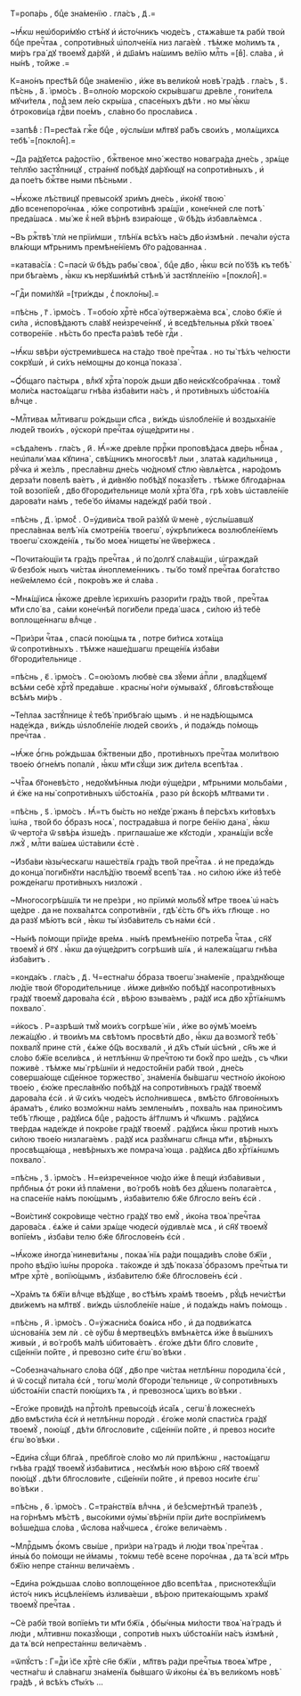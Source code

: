 Т=ропа́рь , бцⷣе зна́менїю . гла́съ , д҃ .=

~Ꙗ҆́кѡ неѡ҆бори́мꙋю стѣ́нꙋ и҆ и҆сто́чникъ чюде́съ , стѧжа́вше тѧ рабѝ твоѝ бцⷣе пречⷭ҇таѧ , сопроти́вных̾ ѡ҆полче́нїѧ низ лага́ем̾ . тѣ́мже мо́лимъ тѧ , ми́ръ гра́ дꙋ твоемꙋ̀ да́рꙋй , и҆ дш҃а́мъ на́шимъ ве́лїю млⷭ҇ть =[вⷤ]. сла́ва , и҆ ны́нѣ , то́йже .=

К=ано́нъ прест҃ѣ́й бцⷣе зна́менїю , и҆́же въ вели́ком̾ новѣ̀ гра́дѣ . гла́съ , ѕ҃ . пѣ́снь , а҃ . і҆рмо́съ . В=олно́ю морско́ю скры́вшагѡ дре́вле , гони́телѧ мꙋчи́телѧ , под̾ зем ле́ю скры́ша , спасе́ныхъ дѣ́ти . но мы̀ ꙗ҆́кѡ ѻ҆трокови́ца гдⷭ҇ви пое́мъ , сла́вно бо просла́висѧ .

=запѣ́в̾ : П=рест҃а́ѧ гжⷭ҇е бцⷣе , ᲂу҆слы́ши мл҃твꙋ ра́бъ свои́хъ , молѧ́щихсѧ тебѣ̀ =[покло́н̾].=

~Да ра́дꙋетсѧ ра́достїю , бжⷭ҇твеное мно́ жество новагра́да дне́сь , зрѧ́ще те́плꙋю застꙋ́пницꙋ , стра́ннꙋ побѣ́дꙋ да́рꙋющꙋ на сопроти́вныхъ , и҆ да пое́тъ бжⷭ҇тве ными пѣ́сньми .

~Ꙗ҆́коже лѣ́ствицꙋ превысо́кꙋ зри́мъ дне́сь , и҆ко́нꙋ твою̀ дв҃о всенепоро́чнаѧ , ю҆́же сопроти́внѣ зрѧ́щїи , коне́чней сле потѣ̀ преда́шасѧ . мы́ же к̾ не́й вѣ́рнѣ взира́юще , ѿ бѣ́дъ и҆збавлѧ́емсѧ .

~Въ ржⷭ҇твѣ̀ тлѝ не прїи́мши , тлѣ́нїѧ всѣ́хъ на́съ дв҃о и҆змѣнѝ . печа́ли ᲂу҆ста влѧ́ющи мт҃рьнимъ премѣне́нїемъ бг҃о ра́дованнаѧ .

=катава́сїѧ : С=пасѝ ѿ бѣ́дъ рабы̀ своѧ̀ , бцⷣе дв҃о , ꙗ҆́кѡ всѝ по́ бз҃ѣ къ тебѣ̀ при бѣга́емъ , ꙗ҆́кѡ къ нерꙋши́мѣй стѣнѣ̀ и҆ застꙋпле́нїю =[покло́н̾].=

~Гдⷭ҇и поми́лꙋй =[три́жды , с̾ покло́ны].=

=пѣ́снь , г҃ . і҆рмо́съ . Т=обо́ю хрⷭ҇тѐ нб҃са̀ ᲂу҆твержа́ема всѧ̀ , сло́во бж҃їе и҆ си́ла , и҆сповѣ́даютъ сла́вꙋ неи҆зрече́ннꙋ , и҆ вседѣ́тельныѧ рꙋкѝ твоеѧ̀ сотворе́нїе . нѣ́сть бо прест҃а ра́звѣ тебѐ гдⷭ҇и .

~Ꙗ҆́кѡ ѕвѣ́ри ᲂу҆стреми́вшесѧ на ста́до твоѐ пречⷭ҇таѧ . но ты̀ тѣ́хъ че́люсти сокрꙋшѝ , и҆ си́хъ не́мощны до конца̀ показа̀ .

~Ѻ҆́бщаго па́стырѧ , влⷣкꙋ хрⷭ҇та̀ поро́ж дьши дв҃о неи҆скꙋсобра́чнаѧ . томꙋ̀ моли́сѧ настоѧ́щагѡ гнѣ́ва и҆зба́вити на́съ , и҆ проти́вныхъ ѡ҆бстоѧ́нїѧ влⷣчце .

~Млⷭ҇тиваѧ млⷭ҇тивагѡ ро́ждьши сп҃са , ви́ждь ѡ҆ѕлобле́нїе и҆ воздыха́нїе люде́й твои́хъ , ᲂу҆скорѝ пречⷭ҇таѧ ᲂу҆ще́дрити ны .

=сѣда́ленъ . гла́съ , и҃ . Ꙗ҆́=же дре́вле пррⷪ҇ки проповѣ́дасѧ две́рь нбⷭ҇наѧ , неѡ҆пали́ маѧ кꙋпина̀ , свѣ́щникъ многосвѣ́т лыи , злата́ѧ кади́льница , рꙋ́чка и҆ же́злъ , пресла́внѡ дне́сь чю́дномꙋ ст҃лю ꙗ҆влѧ́етсѧ , наро́домъ дерза́ти повелѣ ва́етъ , и҆ ди́внꙋю побѣ́дꙋ показꙋ́етъ . тѣ́мже бл҃года́рнаѧ то́й возопїе́м̾ , дв҃о бг҃ороди́тельнице молѝ хрⷭ҇та̀ бг҃а , грѣ хо́въ ѡ҆ставле́нїе дарова́ти на́мъ , тебе́ бо и҆́мамы наде́ждꙋ рабѝ твоѝ .

=пѣ́снь , д҃ . і҆рмо́с̾ . О=у҆диви́сѧ тво́й ра́зꙋм̾ ѿ менѐ , ᲂу҆слы́шавшꙋ пресла́внаѧ велѣ́ нїѧ смотре́нїѧ твоегѡ̀ , ᲂу҆крѣпи́жесѧ возлюбле́нїемъ твоегѡ̀ схожде́нїѧ , ты́ бо моеѧ̀ нищеты̀ не ѿве́ржесѧ .

~Почита́ющїи тѧ гра́дъ пречⷭ҇таѧ , и҆ по́ долгꙋ сла́вѧщїи , ѡ҆гражда́й ѿ безбо́ж ныхъ чи́стаѧ и҆ноплеме́нникъ . ты́ бо томꙋ̀ пречⷭ҇таѧ бога́тство неѿе́млемо є҆сѝ , покро́въ же и҆ сла́ва .

~Мнѧ́щїисѧ ꙗ҆́коже дре́вле і҆єрихѡ́нъ разори́ти гра́дъ тво́й , пречⷭ҇таѧ мт҃и сло́ ва , са́ми коне́чнѣй поги́бели преда́ шасѧ , си́лою и҆з̾ тебѐ воплоще́ннагѡ влⷣчце .

~При́зри чⷭ҇таѧ , спасѝ пою́щыѧ тѧ , потре би́тисѧ хотѧ́ща ѿ сопроти́вныхъ . тѣ́мже наше́дшагѡ преще́нїѧ и҆зба́ви бг҃ороди́тельнице .

=пѣ́снь , є҃ . і҆рмо́съ . С=ою́зомъ любвѐ свѧ зꙋ́еми а҆пⷭ҇ли , владꙋ́щемꙋ всѣ́ми себѐ хрⷭ҇тꙋ̀ преда́вше . красны̀ но́ги ᲂу҆мыва́хꙋ , бл҃говѣствꙋ́юще всѣ́мъ ми́ръ .

~Те́плаѧ застꙋ́пнице к̾ тебѣ̀ прибѣга́ю щымъ . и҆ не надѣ́ющымсѧ наде́жда , ви́ждь ѡ҆ѕлобле́нїе люде́й свои́хъ , и҆ пода́ждь по́мощь пречⷭ҇таѧ .

~Ꙗ҆́же ѻ҆́гнь ро́ждьшаѧ бжⷭ҇твеныи дв҃о , проти́вныхъ пречⷭ҇таѧ моли́твою твое́ю ѻ҆гне́мъ попалѝ , ꙗ҆́кѡ мт҃и сꙋ́щи зиж ди́телѧ всепѣ́таѧ .

~Чтⷭ҇аѧ бг҃оневѣ́сто , недоꙋмѣ́нныѧ лю́ди ᲂу҆ще́дри , мт҃рьними мольба́ми , и҆ є҆́же на ны̀ сопроти́вныхъ ѡ҆бстоѧ́нїѧ , разо рѝ в̾ско́рѣ мл҃твами ти .

=пѣ́снь , ѕ҃ . і҆рмо́съ . Ꙗ҆́=тъ бы́сть но неꙋде́ ржанъ в̾ пе́рсѣхъ ки́товѣхъ і҆ѡ́на , тво́й бо ѻ҆́бразъ носѧ̀ , пострада́вша и҆ погре бе́нїю дана̀ , ꙗ҆́кѡ ѿ черто́га ѿ ѕвѣ́рѧ и҆зше́дъ . приглаша́ше же кꙋстоді́и , хранѧ́щїи всꙋ́е лжꙋ̀ , млⷭ҇ти ва́шеѧ ѡ҆ста́вили є҆стѐ .

~И҆зба́ви ꙗ҆зы́ческагѡ наше́ствїѧ гра́дъ тво́й пречⷭ҇таѧ . и҆ не преда́ждь до конца̀ поги́бнꙋти наслѣ́дїю твоемꙋ̀ всепѣ́ таѧ . но си́лою и҆́же и҆з̾ тебѐ рожде́нагѡ проти́вныхъ низложѝ .

~Многосогрѣ́шшїѧ ти не пре́зри , но прїимѝ мольбꙋ̀ мт҃ре твоеѧ̀ ѡ҆ на́съ ще́дре . да не похва́лѧтсѧ сопроти́внїи , гдѣ̀ є҆́сть бг҃ъ и҆́хъ гл҃юще . но да разꙋ мѣ́ютъ всѝ , ꙗ҆́кѡ ты̀ и҆зба́витель съ на́ми є҆сѝ .

~Ны́нѣ по́мощи прїи́де вре́мѧ . ны́нѣ премѣне́нїю потре́ба чⷭ҇таѧ , сн҃ꙋ твоемꙋ̀ и҆ бг҃ꙋ . ꙗ҆́кѡ да ᲂу҆ще́дритъ согрѣши́в шїѧ , и҆ належа́щагѡ гнѣ́ва и҆зба́витъ .

=конда́къ . гла́съ , д҃ . Ч=естна́гѡ ѻ҆́браза твоегѡ̀ зна́менїе , пра́зднꙋюще лю́дїе твоѝ бг҃ороди́тельнице . и҆́мже ди́внꙋю побѣ́дꙋ насопроти́вныхъ гра́дꙋ твоемꙋ̀ дарова́ла є҆сѝ , вѣ́рою взыва́емъ , ра́дꙋ исѧ дв҃о хрⷭ҇тїѧ́нѡмъ похвало̀ .

=и҆́косъ . Р=азрѣшѝ тмꙋ̀ мои́хъ согрѣше́ нїи , и҆́же во ᲂу҆мѣ̀ мое́мъ лежа́щꙋю . и҆ твои́мъ мѧ свѣ́томъ просвѣтѝ дв҃о , ꙗ҆́кѡ да возмогꙋ̀ тебѣ̀ похвалꙋ̀ прине стѝ , є҆ѧ́же ѻ҆ц҃ъ восхвалѝ , и҆ дх҃ъ ст҃ы́и ѡ҆сѣнѝ , сн҃ъ же и҆ сло́во бж҃їе всели́всѧ , и҆ нетлѣ́ннѡ ѿ пречⷭ҇тою ти бокꙋ̀ про ше́дъ , съ чл҃ки поживѐ . тѣ́мже мы̀ грѣ́шнїи и҆ недосто́йнїи рабѝ твоѝ , дне́сь соверша́юще сщ҃е́нное торжество̀ , зна́менїѧ бы́вшагѡ честно́ю и҆ко́ною твое́ю , є҆ю́же пресла́внꙋю побѣ́дꙋ на сопроти́вныхъ гра́дꙋ твоемꙋ̀ дарова́ла є҆сѝ . и҆ ѿ си́хъ чюде́съ и҆спо́лнившесѧ , вмѣ́сто бл҃гово́нныхъ а҆рама́тъ , є҆ли́ко возмо́жнѡ на́мъ землены́мъ , похва́ль наѧ прино́симъ тебѣ̀ гл҃юще , ра́дꙋисѧ бцⷣе , ра́дость а҆́гг҃лѡмъ и҆ чл҃кѡмъ . ра́дꙋисѧ тве́рдаѧ наде́жде и҆ покро́ве гра́дꙋ твоемꙋ̀ . ра́дꙋисѧ ꙗ҆́кѡ проти́в ныхъ си́лою твое́ю низлага́емъ . ра́дꙋ исѧ разꙋ́мнагѡ сл҃нца мт҃и , вѣ́рныхъ просвѣща́юща , невѣ́рныхъ же помрача́ юща . ра́дꙋисѧ дв҃о хрⷭ҇тїѧ́нѡмъ похвало̀ .

=пѣ́снь , з҃ . і҆рмо́съ . Н=еи҆зрече́нное чю́до и҆́же в̾ пещѝ и҆зба́вивыи , прпⷣбныѧ ѻ҆́т роки и҆з̾ пла́мени , во́ гробѣ но́вѣ без дꙋ́шенъ полага́етсѧ , на спасе́нїе на́мъ пою́щымъ , и҆зба́вителю бж҃е бл҃госло ве́нъ є҆сѝ .

~Вои́стинꙋ сокро́вище че́стно гра́дꙋ тво емꙋ̀ , и҆ко́на твоѧ̀ пречⷭ҇таѧ дарова́сѧ . є҆ѧ́же и҆ са́ми зрѧ́ще чюдесѝ ᲂу҆дивлѧ́е мсѧ , и҆ сн҃ꙋ твоемꙋ̀ вопїе́мъ , и҆зба́ви телю бж҃е бл҃гослове́нъ є҆сѝ .

~Ꙗ҆́коже и҆ногда̀ ниневи́тѧны , покаѧ́ нїѧ ра́ди пощади́въ сло́ве бж҃їи , про́по вѣдїю і҆ѡ́ны проро́ка . та́кожде и҆ здѣ̀ показа̀ ѻ҆́бразомъ пречⷭ҇тыѧ ти мт҃ре хрⷭ҇тѐ , вопїю́щымъ , и҆зба́вителю бж҃е бл҃гослове́нъ є҆сѝ .

~Хра́мъ тѧ бж҃їи влⷣчце вѣ́дꙋще , во ст҃ѣ́мъ хра́мѣ твое́мъ , рꙋ́цѣ нечи́стѣи дви́жемъ на мл҃твꙋ . ви́ждь ѡ҆ѕлобле́нїе на́ше , и҆ пода́ждь на́мъ по́мощь .

=пѣ́снь , и҃ . і҆рмо́съ . О=у҆жасни́сѧ боѧ́исѧ нб҃о , и҆ да подви́жатсѧ ѡ҆снова́нїѧ зем лѝ . сѐ ᲂу҆́бѡ в̾ мертвецѣ́хъ вмѣнѧ́етсѧ и҆́же в̾ вы́шнихъ живы́и , и҆ во́ гробѣ ма́лѣ ѡ҆битова́етъ . є҆го́же дѣ́ти бл҃го слови́те , сщ҃е́ннїи по́йте , и҆ превозно си́те є҆гѡ̀ во́ вѣки .

~Собезнача́льнаго сло́ва ѻ҆ц҃ꙋ , дв҃о пре чи́стаѧ нетлѣ́ннѡ породила̀ є҆сѝ , и҆ ѿ сосцꙋ̀ пита́ла є҆сѝ , тогѡ̀ молѝ бг҃ороди́ тельнице , ѿ сопроти́вныхъ ѡ҆бстоѧ́нїи спастѝ пою́щихъ тѧ , и҆ превозносѧ́ щихъ во́ вѣки .

~Е҆го́же прови́дѣ на прⷭ҇то́лѣ превысо́цѣ и҆са́їѧ , сегѡ̀ в̾ ложесне́хъ дв҃о вмѣсти́ла є҆сѝ и҆ нетлѣ́ннѡ породѝ . є҆го́же молѝ спасти́сѧ гра́дꙋ твоемꙋ̀ , пою́щꙋ , дѣ́ти бл҃гослови́те , сщ҃е́ннїи по́йте , и҆ превоз носи́те є҆гѡ̀ во́ вѣки .

~Е҆ди́на сꙋ́щи бл҃га́ѧ , пребл҃го́е сло́во мо лѝ прилѣ́жнѡ , настоѧ́щагѡ гнѣ́ва гра́дꙋ твоемꙋ̀ и҆зба́витисѧ , несꙋмѣ́н ною вѣ́рою сн҃ꙋ твоемꙋ̀ пою́щꙋ . дѣ́ти бл҃гослови́те , сщ҃е́ннїи по́йте , и҆ превоз носи́те є҆гѡ̀ во́ вѣки .

=пѣ́снь , ѳ҃ . і҆рмо́съ . С=тра́нствїѧ влⷣчнѧ , и҆ без̾сме́ртнѣй трапе́зѣ , на го́рнѣмъ мѣ́стѣ , высо́кими ᲂу҆мы̀ вѣ́рнїи прїи ди́те воспрїи́мемъ воз̾ше́дша сло́ва , ѿ́слова наꙋ́чшесѧ , є҆го́же велича́емъ .

~Млрⷭ҇дымъ ѻ҆́комъ свы́ше , при́зри на́ градъ и҆ лю́ди твоѧ̀ пречⷭ҇таѧ . и҆ны́ѧ бо по́мощи не и҆́мамы , то́кмѡ тебѐ всене поро́чнаѧ , да тѧ̀ всѝ мт҃рь бж҃їю непре ста́ннѡ велича́емъ .

~Е҆ди́на ро́ждьшаѧ сло́во воплоще́нное дв҃о всепѣ́таѧ , приснотекꙋ́щїи и҆сто́ч никъ и҆сцѣле́нїемъ и҆злива́еши , вѣ́рою притека́ющымъ хра́мꙋ твоемꙋ̀ пречⷭ҇таѧ .

~Сѐ рабѝ твоѝ вопїе́мъ ти мт҃и бж҃їѧ , ѻ҆бы́чныѧ ми́лости твоѧ̀ на́ градъ и҆ лю́ди , млⷭ҇тивнѡ показꙋ́ющи , сопроти́в ныхъ ѡ҆бстоѧ́нїи на́съ и҆змѣнѝ , да тѧ̀ всѝ непреста́ннѡ велича́емъ .

=ѿпꙋ́стъ : Г=дⷭ҇и і҆с҃е хрⷭ҇тѐ сн҃е бж҃їи , мл҃твъ ра́ди пречⷭ҇тыѧ твоеѧ̀ мт҃ре , честна́гѡ и҆ сла́внагѡ зна́менїѧ бы́вшаго ѿ и҆ко́ны є҆ѧ̀ въ вели́комъ новѣ̀ гра́дѣ , и҆ всѣ́хъ ст҃ы́хъ ...

